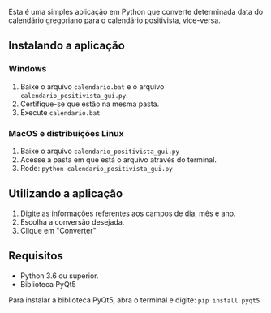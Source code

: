 Esta é uma simples aplicação em Python que converte determinada data do calendário gregoriano para o calendário positivista, vice-versa.

## Instalando a aplicação

### Windows
1. Baixe o arquivo `calendario.bat` e o arquivo `calendario_positivista_gui.py`.
2. Certifique-se que estão na mesma pasta.
3. Execute `calendario.bat`

### MacOS e distribuições Linux
1. Baixe o arquivo `calendario_positivista_gui.py`
2. Acesse a pasta em que está o arquivo através do terminal.
3. Rode:
   `python calendario_positivista_gui.py`

## Utilizando a aplicação

1. Digite as informações referentes aos campos de dia, mês e ano.
2. Escolha a conversão desejada.
3. Clique em "Converter"

## Requisitos
* Python 3.6 ou superior.
* Biblioteca PyQt5

Para instalar a biblioteca PyQt5, abra o terminal e digite: `pip install pyqt5`
